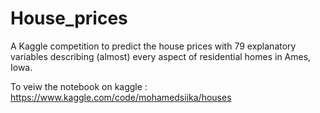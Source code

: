 # House_prices

A Kaggle competition to predict the house prices with 79 explanatory variables describing (almost) every aspect of residential homes in Ames, Iowa.

To veiw the notebook on kaggle :
https://www.kaggle.com/code/mohamedsiika/houses
